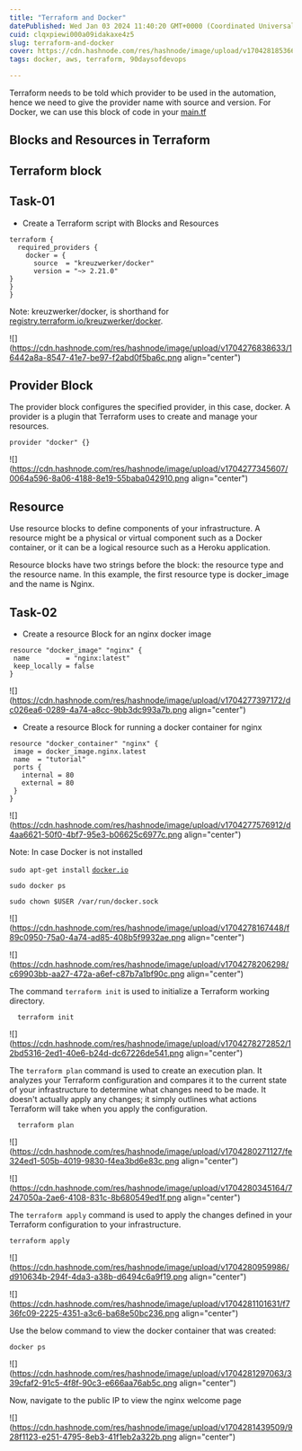```yaml
---
title: "Terraform and Docker"
datePublished: Wed Jan 03 2024 11:40:20 GMT+0000 (Coordinated Universal Time)
cuid: clqxpiewi000a09idakaxe4z5
slug: terraform-and-docker
cover: https://cdn.hashnode.com/res/hashnode/image/upload/v1704281853666/e9710fcd-42c7-4a41-b9bb-7fbf82834b81.png
tags: docker, aws, terraform, 90daysofdevops

---
```


Terraform needs to be told which provider to be used in the automation, hence we need to give the provider name with source and version. For Docker, we can use this block of code in your [main.tf](http://main.tf)

## Blocks and Resources in Terraform

## Terraform block

## Task-01

* Create a Terraform script with Blocks and Resources
    

```basic
terraform {
  required_providers {
    docker = {
      source  = "kreuzwerker/docker"
      version = "~> 2.21.0"
}
}
}
```

Note: kreuzwerker/docker, is shorthand for [registry.terraform.io/kreuzwerker/docker](https://github.com/LondheShubham153/90DaysOfDevOps/blob/master/2023/day62/README.md#provider-block).

![](https://cdn.hashnode.com/res/hashnode/image/upload/v1704276838633/16442a8a-8547-41e7-be97-f2abd0f5ba6c.png align="center")

## Provider Block

The provider block configures the specified provider, in this case, docker. A provider is a plugin that Terraform uses to create and manage your resources.

```basic
provider "docker" {}
```

![](https://cdn.hashnode.com/res/hashnode/image/upload/v1704277345607/0064a596-8a06-4188-8e19-55baba042910.png align="center")

## Resource

Use resource blocks to define components of your infrastructure. A resource might be a physical or virtual component such as a Docker container, or it can be a logical resource such as a Heroku application.

Resource blocks have two strings before the block: the resource type and the resource name. In this example, the first resource type is docker\_image and the name is Nginx.

## Task-02

* Create a resource Block for an nginx docker image
    

```basic
resource "docker_image" "nginx" {
 name         = "nginx:latest"
 keep_locally = false
}
```

![](https://cdn.hashnode.com/res/hashnode/image/upload/v1704277397172/dc026ea6-0289-4a74-a8cc-9bb3dc993a7b.png align="center")

* Create a resource Block for running a docker container for nginx
    

```basic
resource "docker_container" "nginx" {
 image = docker_image.nginx.latest
 name  = "tutorial"
 ports {
   internal = 80
   external = 80
 }
}
```

![](https://cdn.hashnode.com/res/hashnode/image/upload/v1704277576912/d4aa6621-50f0-4bf7-95e3-b06625c6977c.png align="center")

Note: In case Docker is not installed

`sudo apt-get install` [`docker.io`](http://docker.io)

`sudo docker ps`

`sudo chown $USER /var/run/docker.sock`

![](https://cdn.hashnode.com/res/hashnode/image/upload/v1704278167448/f89c0950-75a0-4a74-ad85-408b5f9932ae.png align="center")

![](https://cdn.hashnode.com/res/hashnode/image/upload/v1704278206298/c69903bb-aa27-472a-a6ef-c87b7a1bf90c.png align="center")

The command `terraform init` is used to initialize a Terraform working directory.

```basic
  terraform init
```

![](https://cdn.hashnode.com/res/hashnode/image/upload/v1704278272852/12bd5316-2ed1-40e6-b24d-dc67226de541.png align="center")

The `terraform plan` command is used to create an execution plan. It analyzes your Terraform configuration and compares it to the current state of your infrastructure to determine what changes need to be made. It doesn't actually apply any changes; it simply outlines what actions Terraform will take when you apply the configuration.

```basic
  terraform plan
```

![](https://cdn.hashnode.com/res/hashnode/image/upload/v1704280271127/fe324ed1-505b-4019-9830-f4ea3bd6e83c.png align="center")

![](https://cdn.hashnode.com/res/hashnode/image/upload/v1704280345164/7247050a-2ae6-4108-831c-8b680549ed1f.png align="center")

The `terraform apply` command is used to apply the changes defined in your Terraform configuration to your infrastructure.

```basic
terraform apply
```

![](https://cdn.hashnode.com/res/hashnode/image/upload/v1704280959986/d910634b-294f-4da3-a38b-d6494c6a9f19.png align="center")

![](https://cdn.hashnode.com/res/hashnode/image/upload/v1704281101631/f736fc09-2225-4351-a3c6-ba68e50bc236.png align="center")

Use the below command to view the docker container that was created:

```basic
docker ps
```

![](https://cdn.hashnode.com/res/hashnode/image/upload/v1704281297063/339cfaf2-91c5-4f8f-90c3-e666aa76ab5c.png align="center")

Now, navigate to the public IP to view the nginx welcome page

![](https://cdn.hashnode.com/res/hashnode/image/upload/v1704281439509/928f1123-e251-4795-8eb3-41f1eb2a322b.png align="center")
